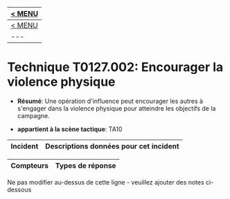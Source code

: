 |[< MENU](../README.md)|
|---|
|[< MENU](../../README.md)|
|---|
# Technique T0127.002: Encourager la violence physique

* **Résumé**: Une opération d'influence peut encourager les autres à s'engager dans la violence physique pour atteindre les objectifs de la campagne.

* **appartient à la scène tactique**: TA10


|Incident |Descriptions données pour cet incident |
|-------- |-------------------- |



|Compteurs |Types de réponse |
|-------- |-------------- |


Ne pas modifier au-dessus de cette ligne - veuillez ajouter des notes ci-dessous